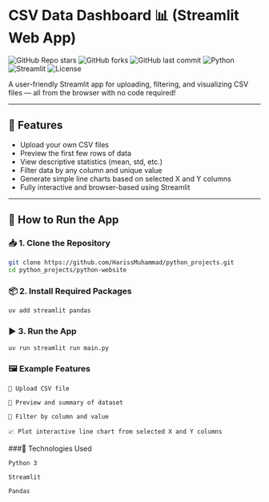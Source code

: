 # CSV Data Dashboard 📊 (Streamlit Web App)

![GitHub Repo stars](https://img.shields.io/github/stars/HarissMuhammad/python_projects?style=social)
![GitHub forks](https://img.shields.io/github/forks/HarissMuhammad/python_projects?style=social)
![GitHub last commit](https://img.shields.io/github/last-commit/HarissMuhammad/python_projects)
![Python](https://img.shields.io/badge/python-3.8%2B-blue)
![Streamlit](https://img.shields.io/badge/Streamlit-Enabled-brightgreen)
![License](https://img.shields.io/badge/license-MIT-green)

A user-friendly Streamlit app for uploading, filtering, and visualizing CSV files — all from the browser with no code required!

---

## 📌 Features

- Upload your own CSV files
- Preview the first few rows of data
- View descriptive statistics (mean, std, etc.)
- Filter data by any column and unique value
- Generate simple line charts based on selected X and Y columns
- Fully interactive and browser-based using Streamlit

---

## 🚀 How to Run the App

### 📥 1. Clone the Repository

```bash
git clone https://github.com/HarissMuhammad/python_projects.git
cd python_projects/python-website
```
### 📦 2. Install Required Packages
```bash
uv add streamlit pandas
```
### ▶️ 3. Run the App
```bash
uv run streamlit run main.py
```
### 🖼️ Example Features

    📂 Upload CSV file

    👀 Preview and summary of dataset

    🎯 Filter by column and value

    📈 Plot interactive line chart from selected X and Y columns

###🧠 Technologies Used

    Python 3

    Streamlit

    Pandas

